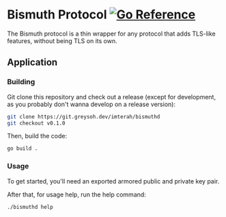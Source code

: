 # Bismuth Protocol [![Go Reference](https://pkg.go.dev/badge/git.greysoh.dev/imterah/bismuthd.svg)](https://pkg.go.dev/git.greysoh.dev/imterah/bismuthd)

The Bismuth protocol is a thin wrapper for any protocol that adds TLS-like features, without being TLS on its own.

## Application
### Building

Git clone this repository and check out a release (except for development, as you probably don't wanna develop on a release version):
```bash
git clone https://git.greysoh.dev/imterah/bismuthd
git checkout v0.1.0
```
Then, build the code:
```bash
go build .
```

### Usage
To get started, you'll need an exported armored public and private key pair.

After that, for usage help, run the help command:
```
./bismuthd help
```

